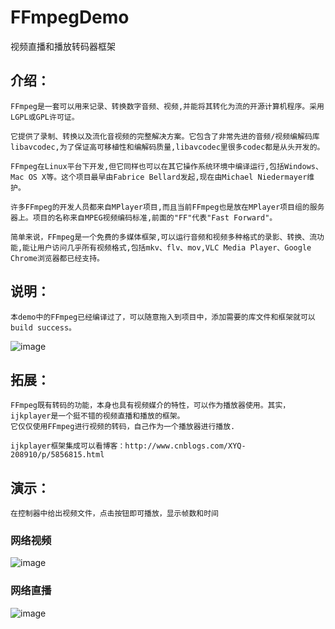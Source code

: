 # FFmpegDemo
视频直播和播放转码器框架

介绍：
-----

    FFmpeg是一套可以用来记录、转换数字音频、视频,并能将其转化为流的开源计算机程序。采用LGPL或GPL许可证。
     
    它提供了录制、转换以及流化音视频的完整解决方案。它包含了非常先进的音频/视频编解码库libavcodec,为了保证高可移植性和编解码质量,libavcodec里很多codec都是从头开发的。
      
    FFmpeg在Linux平台下开发,但它同样也可以在其它操作系统环境中编译运行,包括Windows、Mac OS X等。这个项目最早由Fabrice Bellard发起,现在由Michael Niedermayer维护。
     
    许多FFmpeg的开发人员都来自MPlayer项目,而且当前FFmpeg也是放在MPlayer项目组的服务器上。项目的名称来自MPEG视频编码标准,前面的"FF"代表"Fast Forward"。
      
    简单来说，FFmpeg是一个免费的多媒体框架,可以运行音频和视频多种格式的录影、转换、流功能,能让用户访问几乎所有视频格式,包括mkv、flv、mov,VLC Media Player、Google Chrome浏览器都已经支持。
    
说明：
-----

    本demo中的FFmpeg已经编译过了，可以随意拖入到项目中，添加需要的库文件和框架就可以build success。
![image](https://github.com/xiayuanquan/FFmpegDemo/blob/master/show.png)   


拓展：
-----

    FFmpeg既有转码的功能，本身也具有视频媒介的特性，可以作为播放器使用。其实，ijkplayer是一个挺不错的视频直播和播放的框架。
    它仅仅使用FFmpeg进行视频的转码，自己作为一个播放器进行播放.
    
    ijkplayer框架集成可以看博客：http://www.cnblogs.com/XYQ-208910/p/5856815.html
    
    
演示：
-----

    在控制器中给出视频文件，点击按钮即可播放，显示帧数和时间

### 网络视频                    

![image](https://github.com/xiayuanquan/FFmpegDemo/blob/master/movie.png)   
### 网络直播 
![image](https://github.com/xiayuanquan/FFmpegDemo/blob/master/movie2.png) 
